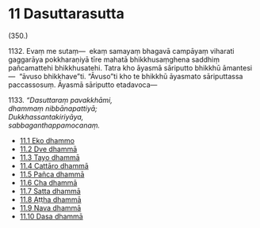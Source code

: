# 11 Dasuttarasutta

(350.)

1132\. Evaṃ me sutaṃ—  ekaṃ samayaṃ bhagavā campāyaṃ viharati gaggarāya pokkharaṇiyā tīre mahatā bhikkhusaṃghena saddhiṃ pañcamattehi bhikkhusatehi. Tatra kho āyasmā sāriputto bhikkhū āmantesi—  “āvuso bhikkhave”ti. “Āvuso”ti kho te bhikkhū āyasmato sāriputtassa paccassosuṃ. Āyasmā sāriputto etadavoca—

1133\. _“Dasuttaraṃ pavakkhāmi,_  
_dhammaṃ nibbānapattiyā;_  
_Dukkhassantakiriyāya,_  
_sabbaganthappamocanaṃ._  

* [11.1 Eko dhammo](11/11.1.md)
* [11.2 Dve dhammā](11/11.2.md)
* [11.3 Tayo dhammā](11/11.3.md)
* [11.4 Cattāro dhammā](11/11.4.md)
* [11.5 Pañca dhammā](11/11.5.md)
* [11.6 Cha dhammā](11/11.6.md)
* [11.7 Satta dhammā](11/11.7.md)
* [11.8 Aṭṭha dhammā](11/11.8.md)
* [11.9 Nava dhammā](11/11.9.md)
* [11.10 Dasa dhammā](11/11.10.md)
